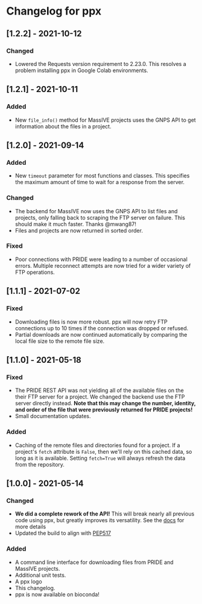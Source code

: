 # Changelog for ppx
## [1.2.2] - 2021-10-12
### Changed
- Lowered the Requests version requirement to 2.23.0. This resolves a problem
  installing ppx in Google Colab environments.

## [1.2.1] - 2021-10-11
### Added
- New `file_info()` method for MassIVE projects uses the GNPS API to get
  information about the files in a project.

## [1.2.0] - 2021-09-14
### Added
- New `timeout` parameter for most functions and classes. This specifies the 
  maximum amount of time to wait for a response from the server.

### Changed
- The backend for MassIVE now uses the GNPS API to list files and projects,
  only falling back to scraping the FTP server on failure. This should make 
  it much faster. Thanks @mwang87!
- Files and projects are now returned in sorted order.

### Fixed
- Poor connections with PRIDE were leading to a number of occasional errors. 
  Multiple reconnect attempts are now tried for a wider variety of FTP 
  operations.

## [1.1.1] - 2021-07-02
### Fixed
- Downloading files is now more robust. ppx will now retry FTP connections up
  to 10 times if the connection was dropped or refused.
- Partial downloads are now continued automatically by comparing the local 
  file size to the remote file size.

## [1.1.0] - 2021-05-18
### Fixed
- The PRIDE REST API was not yielding all of the available files on the their
  FTP server for a project. We changed the backend use the FTP server directly
  instead. **Note that this may change the number, identity, and order of the
  file that were previously returned for PRIDE projects!**
- Small documentation updates.
  
### Added
- Caching of the remote files and directories found for a project. If a 
  project's `fetch` attribute is `False`, then we'll rely on this cached
  data, so long as it is available. Setting `fetch=True` will always refresh
  the data from the repository.

## [1.0.0] - 2021-05-14  
### Changed  
- **We did a complete rework of the API!** This will break nearly all previous
  code using ppx, but greatly improves its versatility.
  See the [docs](https://ppx.readthedocs.io) for more details
- Updated the build to align with
  [PEP517](https://www.python.org/dev/peps/pep-0517/)
  
### Added
- A command line interface for downloading files from PRIDE and MassIVE 
  projects.
- Additional unit tests.
- A ppx logo
- This changelog.
- ppx is now available on bioconda!
  
